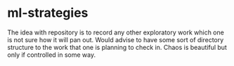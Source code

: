 # ml-strategies
The idea with repository is to record any other exploratory work which one is not sure how it will pan out. 
Would advise to have some sort of directory structure to the work that one is planning to check in. Chaos is beautiful
but only if controlled in some way. 
